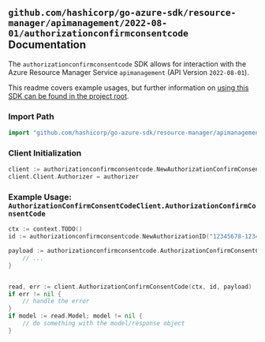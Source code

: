 
## `github.com/hashicorp/go-azure-sdk/resource-manager/apimanagement/2022-08-01/authorizationconfirmconsentcode` Documentation

The `authorizationconfirmconsentcode` SDK allows for interaction with the Azure Resource Manager Service `apimanagement` (API Version `2022-08-01`).

This readme covers example usages, but further information on [using this SDK can be found in the project root](https://github.com/hashicorp/go-azure-sdk/tree/main/docs).

### Import Path

```go
import "github.com/hashicorp/go-azure-sdk/resource-manager/apimanagement/2022-08-01/authorizationconfirmconsentcode"
```


### Client Initialization

```go
client := authorizationconfirmconsentcode.NewAuthorizationConfirmConsentCodeClientWithBaseURI("https://management.azure.com")
client.Client.Authorizer = authorizer
```


### Example Usage: `AuthorizationConfirmConsentCodeClient.AuthorizationConfirmConsentCode`

```go
ctx := context.TODO()
id := authorizationconfirmconsentcode.NewAuthorizationID("12345678-1234-9876-4563-123456789012", "example-resource-group", "serviceValue", "authorizationProviderIdValue", "authorizationIdValue")

payload := authorizationconfirmconsentcode.AuthorizationConfirmConsentCodeRequestContract{
	// ...
}


read, err := client.AuthorizationConfirmConsentCode(ctx, id, payload)
if err != nil {
	// handle the error
}
if model := read.Model; model != nil {
	// do something with the model/response object
}
```
